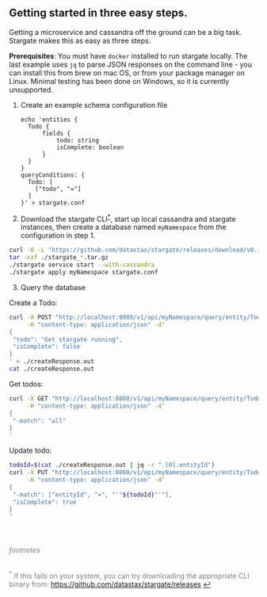 ## Getting started in three easy steps.

Getting a microservice and cassandra off the ground can be a big task. Stargate makes this as easy as three steps.

**Prerequisites**: You must have `docker` installed to run stargate locally.
The last example uses `jq` to parse JSON responses on the command line - you can install this from brew on mac OS,
or from your package manager on Linux.
Minimal testing has been done on Windows, so it is currently unsupported.


1. Create an example schema configuration file
    ```
    echo 'entities {
      Todo {
          fields {
              todo: string
              isComplete: boolean
          }
      }
    }
    queryConditions: {
      Todo: [
        ["todo", "="]
      ]
    }' > stargate.conf
    ```

2. Download the stargate CLI<sup id="a1">[*](#f1)</sup>, start up local cassandra and stargate instances, then create a database named `myNamespace` from the configuration in step 1.
```sh
curl -O -L "https://github.com/datastax/stargate/releases/download/v0.1.1/stargate_0.1.1_$(uname -s)_x86_64.tar.gz"
tar -xzf ./stargate_*.tar.gz
./stargate service start --with-cassandra 
./stargate apply myNamespace stargate.conf
```
    
3. Query the database

Create a Todo:
```sh
curl -X POST "http://localhost:8080/v1/api/myNamespace/query/entity/Todo" \
     -H "content-type: application/json" -d'
{ 
 "todo": "Get stargate running",
 "isComplete": false
}
' > ./createResponse.out
cat ./createResponse.out
```

Get todos:
```sh
curl -X GET "http://localhost:8080/v1/api/myNamespace/query/entity/Todo" \
     -H "content-type: application/json" -d'
{ 
 "-match": "all"
}
'
```

Update todo:
```sh
todoId=$(cat ./createResponse.out | jq -r ".[0].entityId")
curl -X PUT "http://localhost:8080/v1/api/myNamespace/query/entity/Todo" \
     -H "content-type: application/json" -d'
{ 
 "-match": ["entityId", "=", "'"${todoId}"'"],
 "isComplete": true
}
'
```

<br />
<span style="color:grey">

###### footnotes
<sup id="f1">*</sup> If this fails on your system, you can try downloading the appropriate CLI binary from: https://github.com/datastax/stargate/releases [↩](#a1)

</span>